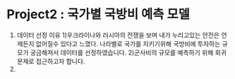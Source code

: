 # Project2 : 국가별 국방비 예측 모델

1. 데이터 선정 이유
  1)우크라이나와 러시아의 전쟁을 보며 내가 누리고있는 안전은 언제든지 없어질수 있다고 느꼈다. 나라별로 국가를 지키기위해 국방비에 투자하는 규모가 궁금해져서 데이터를 선정하였습니다.
  2)군사비의 규모를 예측하기 위해 회귀 문제로 접근하고자 합니다.
2. 
